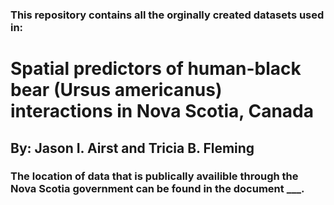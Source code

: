 ### This repository contains all the orginally created datasets used in:

# Spatial predictors of human-black bear (Ursus americanus) interactions in Nova Scotia, Canada 
## By: Jason I. Airst and Tricia B. Fleming

### The location of data that is publically availible through the Nova Scotia government can be found in the document ___. 
